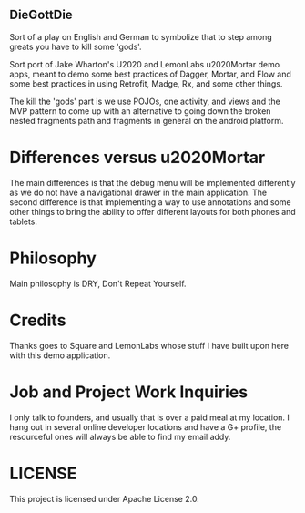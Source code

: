 DieGottDie
---

Sort of a play on English and German to symbolize that to step among greats 
you have to kill some 'gods'.

Sort port of Jake Wharton's U2020 and LemonLabs u2020Mortar demo apps, 
meant to demo some best practices of Dagger, Mortar, and Flow and 
some best practices in using Retrofit, Madge, Rx, and some other 
things.

The kill the 'gods' part is we use POJOs, one activity, and views 
and  the MVP pattern to come up with an alternative to going down the
broken nested fragments path and fragments in general on the 
android platform.

# Differences versus u2020Mortar

The main differences is that the debug menu will be implemented differently
as we do not have a navigational drawer in the main application. The second difference
is that implementing a way to use annotations and some other things to bring the 
ability to offer different layouts for both phones and tablets.

# Philosophy 

Main philosophy is DRY, Don't Repeat Yourself.

# Credits

Thanks goes to Square and LemonLabs whose stuff I have built upon here with this demo application.

# Job and Project Work Inquiries 

I only talk to founders, and usually that is over a paid meal at my location.
I hang out in several online developer locations and have a G+ profile, the resourceful ones
will always be able to find my email addy.


# LICENSE

This project is licensed under Apache License 2.0.

